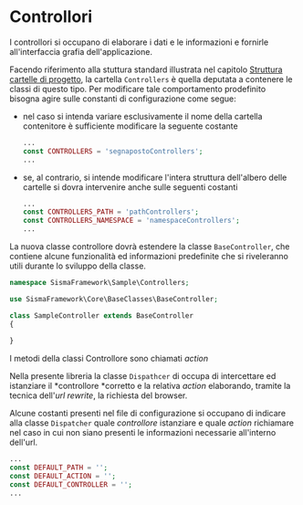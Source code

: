 # Controllori

I controllori si occupano di elaborare i dati e le informazioni e fornirle all'interfaccia grafia dell'applicazione.

Facendo riferimento alla stuttura standard illustrata nel capitolo [Struttura cartelle di progetto](PROJECT_FOLDER_STRUCTURE.md), la cartella `Controllers` è quella deputata a contenere le classi di questo tipo. Per modificare tale comportamento prodefinito bisogna agire sulle constanti di configurazione come segue:

* nel caso si intenda variare esclusivamente il nome della cartella contenitore è sufficiente modificare la seguente costante
  
  ```php
  ...
  const CONTROLLERS = 'segnapostoControllers';
  ...
  ```

* se, al contrario, si intende modificare l'intera struttura dell'albero delle cartelle si dovra intervenire anche sulle seguenti costanti
  
  ```php
  ...
  const CONTROLLERS_PATH = 'pathControllers';
  const CONTROLLERS_NAMESPACE = 'namespaceControllers';
  ...
  ```

La nuova classe controllore dovrà estendere la classe `BaseController`, che contiene alcune funzionalità ed informazioni predefinite che si riveleranno utili durante lo sviluppo della classe.

```php
namespace SismaFramework\Sample\Controllers;

use SismaFramework\Core\BaseClasses\BaseController;

class SampleController extends BaseController
{
    
}
```

I metodi della classi Controllore sono chiamati *action*

Nella presente libreria la classe `Dispathcer` di occupa di intercettare ed istanziare il *controllore *corretto e la relativa *action* elaborando, tramite la tecnica dell'*url rewrite*, la richiesta del browser.

Alcune costanti presenti nel file di configurazione si occupano di indicare alla classe `Dispatcher` quale *controllore* istanziare e quale *action* richiamare nel caso in cui non siano presenti le informazioni necessarie all'interno dell'url.

```php
...
const DEFAULT_PATH = '';
const DEFAULT_ACTION = '';
const DEFAULT_CONTROLLER = '';
...
```


